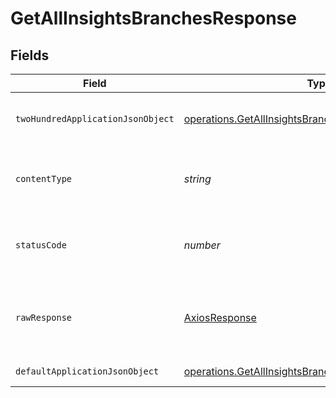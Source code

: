 # GetAllInsightsBranchesResponse


## Fields

| Field                                                                                                                                 | Type                                                                                                                                  | Required                                                                                                                              | Description                                                                                                                           |
| ------------------------------------------------------------------------------------------------------------------------------------- | ------------------------------------------------------------------------------------------------------------------------------------- | ------------------------------------------------------------------------------------------------------------------------------------- | ------------------------------------------------------------------------------------------------------------------------------------- |
| `twoHundredApplicationJsonObject`                                                                                                     | [operations.GetAllInsightsBranchesResponseBody](../../../sdk/models/operations/getallinsightsbranchesresponsebody.md)                 | :heavy_minus_sign:                                                                                                                    | A list of branches for a project                                                                                                      |
| `contentType`                                                                                                                         | *string*                                                                                                                              | :heavy_check_mark:                                                                                                                    | HTTP response content type for this operation                                                                                         |
| `statusCode`                                                                                                                          | *number*                                                                                                                              | :heavy_check_mark:                                                                                                                    | HTTP response status code for this operation                                                                                          |
| `rawResponse`                                                                                                                         | [AxiosResponse](https://axios-http.com/docs/res_schema)                                                                               | :heavy_check_mark:                                                                                                                    | Raw HTTP response; suitable for custom response parsing                                                                               |
| `defaultApplicationJsonObject`                                                                                                        | [operations.GetAllInsightsBranchesInsightsResponseBody](../../../sdk/models/operations/getallinsightsbranchesinsightsresponsebody.md) | :heavy_minus_sign:                                                                                                                    | Error response.                                                                                                                       |
